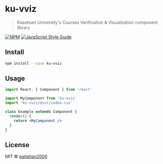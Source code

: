 # ku-vviz

> Kasetsart University&#x27;s Courses Verification &amp; Visualization component library

[![NPM](https://img.shields.io/npm/v/ku-vviz.svg)](https://www.npmjs.com/package/ku-vviz) [![JavaScript Style Guide](https://img.shields.io/badge/code_style-standard-brightgreen.svg)](https://standardjs.com)

## Install

```bash
npm install --save ku-vviz
```

## Usage

```jsx
import React, { Component } from 'react'

import MyComponent from 'ku-vviz'
import 'ku-vviz/dist/index.css'

class Example extends Component {
  render() {
    return <MyComponent />
  }
}
```

## License

MIT © [patiphan2000](https://github.com/patiphan2000)
